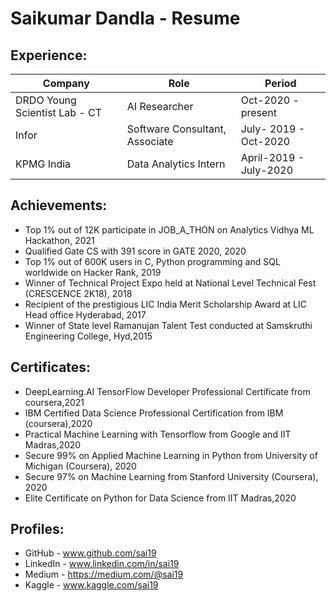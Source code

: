 # Saikumar Dandla - Resume

Experience:
----------------------
Company | Role              | Period
------------ | ------------- | --------
DRDO Young Scientist Lab - CT | AI Researcher | Oct-2020 - present
Infor|Software Consultant, Associate | July- 2019 - Oct-2020
KPMG India | Data Analytics  Intern | April-2019 - July-2020


Achievements:
--------------------------
* Top 1% out of 12K participate  in JOB_A_THON on Analytics Vidhya ML Hackathon, 2021
* Qualified Gate CS with 391 score in GATE 2020, 2020
* Top 1% out of 600K users in C, Python programming and SQL worldwide on Hacker Rank, 2019
* Winner of Technical Project Expo held at National Level Technical Fest (CRESCENCE 2K18), 2018
* Recipient of the prestigious LIC India Merit Scholarship Award at LIC Head office Hyderabad, 2017
* Winner of State level Ramanujan Talent Test conducted at Samskruthi Engineering College, Hyd,2015

Certificates:
--------------------------
* DeepLearning.AI TensorFlow Developer Professional Certificate from coursera,2021
* IBM Certified Data Science Professional Certification from IBM (coursera),2020
* Practical Machine Learning with Tensorflow from Google and IIT Madras,2020
* Secure 99% on Applied Machine Learning in Python from University of Michigan (Coursera), 2020
* Secure 97% on Machine Learning from Stanford University (Coursera), 2020
* Elite Certificate on Python for Data Science from IIT Madras,2020


Profiles:
--------------

 * GitHub - www.github.com/sai19
 * LinkedIn - www.linkedin.com/in/sai19
 * Medium - https://medium.com/@sai19
 * Kaggle - www.kaggle.com/sai19
